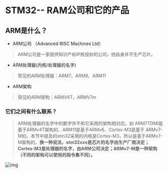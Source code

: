   # **STM32-- RAM公司和它的产品** #
  
## ARM是什么？
- ARM公司 （Advanced RISC Machines Ltd）
> ARM公司是一家提供知识产权IP核授权的公司，他自身并不生产芯片。
- ARM处理器(内核/处理器的名字)
> 常见的ARM处理器：ARM7、ARM9、ARM11
- ARM架构
> 常见的ARM架构：ARMV4T、ARMV7m

### 它们之间有什么联系？
> ARM处理器的名字中的数字并不和它采用的架构相对应。如 ARM7TDMI是基于ARMv4T架构的、ARM11是基于ARMv6、Cortex-M3是基于 ARMv7-M的。本节中提及的stm32采用的内核是Cortex-M3，所以是基于ARMv7-M架构的。**换一种说法，stm32xxx是芯片的名字由生产厂商决定；Cortex-M3是处理器的名字，由ARM公司决定；ARMv7-M是一种架构（不同的架构可以使用的指令集不同）。**

![img](https://eathard.github.io/image/2017072701.png)
